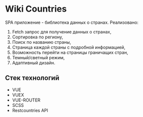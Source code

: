 # Wiki Countries

SPA приложение - библиотека данных о странах. Реализовано:

1. Fetch запрос для получение данных о странах,
2. Сортировка по региону,
3. Поиск по названию страны,
4. Страница каждой страны с подробной информацией,
5. Возможность перейти на страницы граничащих стран,
6. Темный/cветный режим,
7. Адаптивный дизайн.

## Стек технологий

- VUE
- VUEX
- VUE-ROUTER
- SCSS
- Restcountries API
